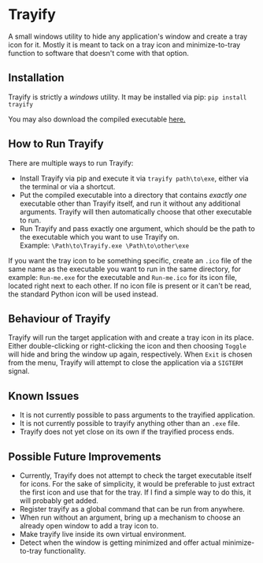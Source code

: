 # Trayify
A small windows utility to hide any application's window and create a tray icon for it. Mostly it is meant to tack on a tray icon and minimize-to-tray function to software that doesn't come with that option.

## Installation
Trayify is strictly a _windows_ utility.  It may be installed via pip: `pip install trayify`

You may also download the compiled executable [here.](https://github.com/Silun/Trayify/releases/latest/download/Trayify.exe )

## How to Run Trayify
There are multiple ways to run Trayify:
- Install Trayify via pip and execute it via `trayify path\to\exe`, either via the terminal or via a shortcut.
- Put the compiled executable into a directory that contains _exactly one_ executable other than Trayify itself, and run it without any additional arguments. Trayify will then automatically choose that other executable to run.
- Run Trayify and pass exactly one argument, which should be the path to the executable which you want to use Trayify on.<br/>Example: `\Path\to\Trayify.exe \Path\to\other\exe`

If you want the tray icon to be something specific, create an `.ico` file of the same name as the executable you want to run in the same directory, for example: `Run-me.exe` for the executable and `Run-me.ico` for its icon file, located right next to each other. If no icon file is present or it can't be read, the standard Python icon will be used instead.

## Behaviour of Trayify
Trayify will run the target application with and create a tray icon in its place. Either double-clicking or right-clicking the icon and then choosing `Toggle` will hide and bring the window up again, respectively. When `Exit` is chosen from the menu, Trayify will attempt to close the application via a `SIGTERM` signal.

## Known Issues
- It is not currently possible to pass arguments to the trayified application.
- It is not currently possible to trayify anything other than an `.exe` file.
- Trayify does not yet close on its own if the trayified process ends.

## Possible Future Improvements
- Currently, Trayify does not attempt to check the target executable itself for icons. For the sake of simplicity, it would be preferable to just extract the first icon and use that for the tray. If I find a simple way to do this, it will probably get added.
- Register trayify as a global command that can be run from anywhere.
- When run without an argument, bring up a mechanism to choose an already open window to add a tray icon to.
- Make trayify live inside its own virtual environment.
- Detect when the window is getting minimized and offer actual minimize-to-tray functionality.
